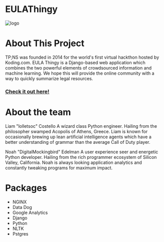 EULAThingy
==========

![logo](http://i.imgur.com/zu01CSE.png "logo")

# About This Project
TP;NS was founded in 2014 for the world's first virtual hackthon hosted by Koding.com. EULA Thingy is a Django-based web application which combines the two powerful elements of crowdsourced information and machine learning. We hope this will provide the online community with a way to quickly summarize legal resources.

### [Check it out here!](http://digitalmockingbird.koding.io/dashboard/)

# About the team
Liam "lolletsoc" Costello
A wizard class Python engineer. Hailing from the philosopher swamped Acopolis of Athens, Greece. Liam is known for occasionally brewing up lean artificial intelligence agents which have a better understanding of grammar than the average Call of Duty player.

Noah "DigitalMockingbird" Edelman
A user experience seer and energetic Python developer. Hailing from the rich programmer ecosystem of Silicon Valley, California. Noah is always looking application analytics and constantly tweaking programs for maximum impact.

# Packages
* NGINX
* Data Dog
* Google Analytics
* Django
* Python
* NLTK
* Pstgres

